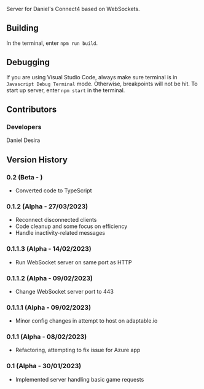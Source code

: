 Server for Daniel's Connect4 based on WebSockets.

## Building
In the terminal, enter `` npm run build ``.

## Debugging
If you are using Visual Studio Code, always make sure terminal is in `` Javascript Debug Terminal `` mode. Otherwise, breakpoints 
will not be hit. To start up server, enter `` npm start `` in the terminal.

## Contributors
### Developers
Daniel Desira

## Version History
### 0.2 (Beta - )
* Converted code to TypeScript

### 0.1.2 (Alpha - 27/03/2023)
* Reconnect disconnected clients
* Code cleanup and some focus on efficiency
* Handle inactivity-related messages

### 0.1.1.3 (Alpha - 14/02/2023)
* Run WebSocket server on same port as HTTP

### 0.1.1.2 (Alpha - 09/02/2023)
* Change WebSocket server port to 443

### 0.1.1.1 (Alpha - 09/02/2023)
* Minor config changes in attempt to host on adaptable.io

### 0.1.1 (Alpha - 08/02/2023)
* Refactoring, attempting to fix issue for Azure app

### 0.1 (Alpha - 30/01/2023)
* Implemented server handling basic game requests